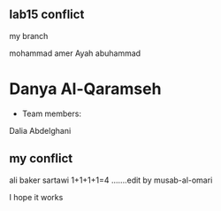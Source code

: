 ## lab15 conflict
my branch

mohammad amer
Ayah abuhammad

# Danya Al-Qaramseh

 - Team members:

 Dalia Abdelghani 
 
## my conflict

ali baker sartawi
1+1+1+1=4 .......edit by musab-al-omari

I hope it works
